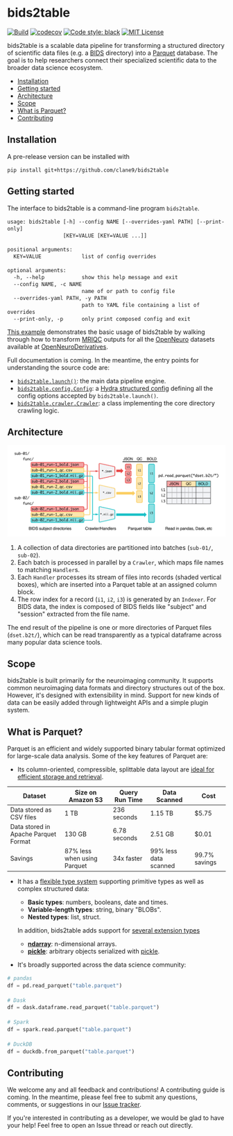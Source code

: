 # bids2table

[![Build](https://github.com/clane9/bids2table/actions/workflows/ci.yaml/badge.svg?branch=main)](https://github.com/clane9/bids2table/actions/workflows/ci.yaml?query=branch%3Amain)
[![codecov](https://codecov.io/gh/clane9/bids2table/branch/main/graph/badge.svg?token=CD33U5EGWQ)](https://codecov.io/gh/clane9/bids2table)
[![Code style: black](https://img.shields.io/badge/code%20style-black-000000.svg)](https://github.com/psf/black)
[![MIT License](https://img.shields.io/badge/license-MIT-blue.svg)](LICENSE)

bids2table is a scalable data pipeline for transforming a structured directory of scientific data files (e.g. a [BIDS](https://bids-specification.readthedocs.io/en/stable/) directory) into a [Parquet](https://parquet.apache.org/) database. The goal is to help researchers connect their specialized scientific data to the broader data science ecosystem.

- [Installation](#installation)
- [Getting started](#getting-started)
- [Architecture](#architecture)
- [Scope](#scope)
- [What is Parquet?](#what-is-parquet)
- [Contributing](#contributing)

## Installation

A pre-release version can be installed with

```
pip install git+https://github.com/clane9/bids2table
```

## Getting started

The interface to bids2table is a command-line program `bids2table`.

```
usage: bids2table [-h] --config NAME [--overrides-yaml PATH] [--print-only]
                  [KEY=VALUE [KEY=VALUE ...]]

positional arguments:
  KEY=VALUE             list of config overrides

optional arguments:
  -h, --help            show this help message and exit
  --config NAME, -c NAME
                        name of or path to config file
  --overrides-yaml PATH, -y PATH
                        path to YAML file containing a list of overrides
  --print-only, -p      only print composed config and exit
```

[This example](examples/openneuro-derivatives-mriqc/) demonstrates the basic usage of bids2table by walking through how to transform [MRIQC](https://mriqc.readthedocs.io/en/latest/) outputs for all the [OpenNeuro](https://openneuro.org/) datasets available at [OpenNeuroDerivatives](https://github.com/OpenNeuroDerivatives).

Full documentation is coming. In the meantime, the entry points for understanding the source code are:

- [`bids2table.launch()`](bids2table/engine.py): the main data pipeline engine.
- [`bids2table.config.Config`](bids2table/config/base.py): a [Hydra structured config](https://hydra.cc/docs/tutorials/structured_config/intro/) defining all the config options accepted by `bids2table.launch()`.
- [`bids2table.crawler.Crawler`](bids2table/crawler.py): a class implementing the core directory crawling logic.

## Architecture

![bids2table architecture](docs/source/_static/img/bids2table_arch.png)

1. A collection of data directories are partitioned into batches (`sub-01/`, `sub-02`).
2. Each batch is processed in parallel by a `Crawler`, which maps file names to matching `Handler`s.
3. Each `Handler` processes its stream of files into records (shaded vertical boxes), which are inserted into a Parquet table at an assigned column block.
4. The row index for a record (`i1`, `i2`, `i3`) is generated by an `Indexer`. For BIDS data, the index is composed of BIDS fields like "subject" and "session" extracted from the file name.

The end result of the pipeline is one or more directories of Parquet files (`dset.b2t/`), which can be read transparently as a typical dataframe across many popular data science tools.

## Scope

bids2table is built primarily for the neuroimaging community. It supports common neuroimaging data formats and directory structures out of the box. However, it's designed with extensibility in mind. Support for new kinds of data can be easily added through lightweight APIs and a simple plugin system.

## What is Parquet?

Parquet is an efficient and widely supported binary tabular format optimized for large-scale data analysis. Some of the key features of Parquet are:

- Its column-oriented, compressible, splittable data layout are [ideal for efficient storage and retrieval](https://www.databricks.com/glossary/what-is-parquet).

| Dataset | Size on Amazon S3 | Query Run Time | Data Scanned | Cost |
|---|---|---|---|---|
| Data stored as CSV files | 1 TB | 236 seconds | 1.15 TB | $5.75 |
| Data stored in Apache Parquet Format | 130 GB | 6.78 seconds | 2.51 GB | $0.01 |
| Savings | 87% less when using Parquet | 34x faster | 99% less data scanned | 99.7% savings |

- It has a [flexible type system](https://arrow.apache.org/docs/python/data.html) supporting primitive types as well as complex structured data:

  - **Basic types**: numbers, booleans, date and times.
  - **Variable-length types**: string, binary "BLOBs".
  - **Nested types**: list, struct.

  In addition, bids2table adds support for [several extension types](bids2table/extensions/)

  - [**ndarray**](bids2table/extensions/ndarray.py): n-dimensional arrays.
  - [**pickle**](bids2table/extensions/pickle.py): arbitrary objects serialized with [pickle](https://docs.python.org/3/library/pickle.html).

- It's broadly supported across the data science community:

```python
# pandas
df = pd.read_parquet("table.parquet")

# Dask
df = dask.dataframe.read_parquet("table.parquet")

# Spark
df = spark.read.parquet("table.parquet")

# DuckDB
df = duckdb.from_parquet("table.parquet")
```

## Contributing

We welcome any and all feedback and contributions! A contributing guide is coming. In the meantime, please feel free to submit any questions, comments, or suggestions in our [Issue tracker](https://github.com/clane9/bids2table/issues).

If you're interested in contributing as a developer, we would be glad to have your help! Feel free to open an Issue thread or reach out directly.
